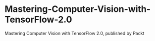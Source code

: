 # Mastering-Computer-Vision-with-TensorFlow-2.0
Mastering Computer Vision with TensorFlow 2.0, published by Packt
